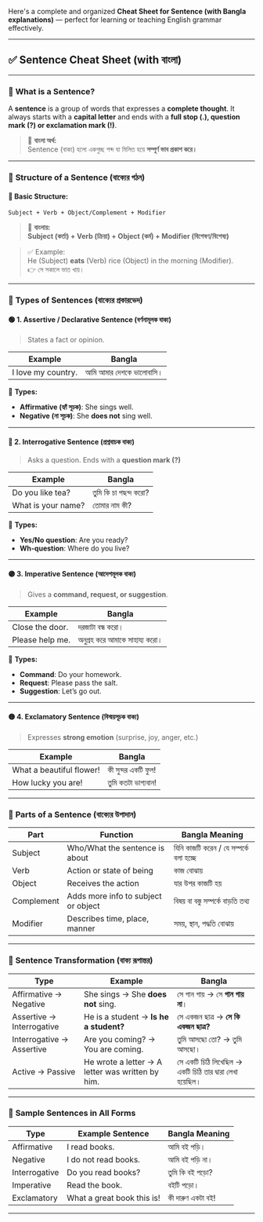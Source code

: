 
 Here's a complete and organized **Cheat Sheet for Sentence (with Bangla explanations)** — perfect for learning or teaching English grammar effectively.

---

## ✅ **Sentence Cheat Sheet (with বাংলা)**

---

### 🔹 **What is a Sentence?**
A **sentence** is a group of words that expresses a **complete thought**. It always starts with a **capital letter** and ends with a **full stop (.), question mark (?) or exclamation mark (!)**.

> 📌 **বাংলা অর্থ:**  
> Sentence (বাক্য) হলো একগুচ্ছ শব্দ যা মিলিত হয়ে **সম্পূর্ণ ভাব প্রকাশ করে।**

---

### 🔸 **Structure of a Sentence (বাক্যের গঠন)**

#### 🧱 **Basic Structure:**
```
Subject + Verb + Object/Complement + Modifier
```

> 📌 **বাংলায়:**  
> **Subject (কর্তা) + Verb (ক্রিয়া) + Object (কর্ম) + Modifier (বিশেষণ/বিশেষ্য)**

> ✅ Example:  
> He (Subject) **eats** (Verb) rice (Object) in the morning (Modifier).  
> 👉 সে সকালে ভাত খায়।

---

### 🔹 **Types of Sentences (বাক্যের প্রকারভেদ)**

#### 🟢 1. **Assertive / Declarative Sentence (বর্ণনামূলক বাক্য)**
> States a fact or opinion.

| **Example**            | **Bangla**              |
|------------------------|--------------------------|
| I love my country.     | আমি আমার দেশকে ভালোবাসি। |

🔸 **Types:**
- **Affirmative (হ্যাঁ সূচক)**: She sings well.
- **Negative (না সূচক)**: She **does not** sing well.

---

#### 🔵 2. **Interrogative Sentence (প্রশ্নবাচক বাক্য)**
> Asks a question. Ends with a **question mark (?)**

| **Example**              | **Bangla**                   |
|--------------------------|-------------------------------|
| Do you like tea?         | তুমি কি চা পছন্দ করো?         |
| What is your name?       | তোমার নাম কী?                |

🔸 **Types:**
- **Yes/No question**: Are you ready?
- **Wh-question**: Where do you live?

---

#### 🟣 3. **Imperative Sentence (আদেশমূলক বাক্য)**
> Gives a **command, request, or suggestion**.

| **Example**              | **Bangla**                      |
|--------------------------|----------------------------------|
| Close the door.          | দরজাটা বন্ধ করো।                |
| Please help me.          | অনুগ্রহ করে আমাকে সাহায্য করো।   |

🔸 **Types:**
- **Command**: Do your homework.
- **Request**: Please pass the salt.
- **Suggestion**: Let’s go out.

---

#### 🟡 4. **Exclamatory Sentence (বিস্ময়সূচক বাক্য)**
> Expresses **strong emotion** (surprise, joy, anger, etc.)

| **Example**                  | **Bangla**                       |
|------------------------------|-----------------------------------|
| What a beautiful flower!     | কী সুন্দর একটি ফুল!              |
| How lucky you are!           | তুমি কতটা ভাগ্যবান!             |

---

### 🧠 **Parts of a Sentence (বাক্যের উপাদান)**

| **Part**     | **Function**               | **Bangla Meaning**     |
|--------------|-----------------------------|--------------------------|
| Subject      | Who/What the sentence is about | যিনি কাজটি করেন / যে সম্পর্কে বলা হচ্ছে |
| Verb         | Action or state of being     | কাজ বোঝায়                 |
| Object       | Receives the action          | যার উপর কাজটি হয়         |
| Complement   | Adds more info to subject or object | বিষয় বা বস্তু সম্পর্কে বাড়তি তথ্য |
| Modifier     | Describes time, place, manner | সময়, স্থান, পদ্ধতি বোঝায় |

---

### 🔁 **Sentence Transformation (বাক্য রূপান্তর)**

| **Type**                  | **Example**                                | **Bangla**                           |
|----------------------------|---------------------------------------------|---------------------------------------|
| Affirmative → Negative    | She sings → She **does not** sing.         | সে গান গায় → সে **গান গায় না**।      |
| Assertive → Interrogative | He is a student → **Is he a student?**     | সে একজন ছাত্র → **সে কি একজন ছাত্র?** |
| Interrogative → Assertive | Are you coming? → You are coming.          | তুমি আসছো তো? → তুমি আসছো।           |
| Active → Passive          | He wrote a letter → A letter was written by him. | সে একটি চিঠি লিখেছিল → একটি চিঠি তার দ্বারা লেখা হয়েছিল। |

---

### 📝 **Sample Sentences in All Forms**

| **Type**         | **Example Sentence**        | **Bangla Meaning**         |
|------------------|------------------------------|------------------------------|
| Affirmative      | I read books.               | আমি বই পড়ি।               |
| Negative         | I do not read books.        | আমি বই পড়ি না।            |
| Interrogative    | Do you read books?          | তুমি কি বই পড়ো?           |
| Imperative       | Read the book.              | বইটি পড়ো।                 |
| Exclamatory      | What a great book this is!  | কী দারুণ একটা বই!         |

---
